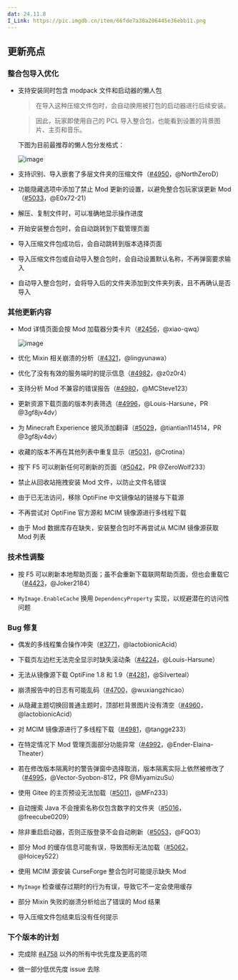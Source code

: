 ```yaml
---
dat: 24.11.8
I_Link: https://pic.imgdb.cn/item/66fde7a30a206445e36ebb11.png
---
```

## 更新亮点

### 整合包导入优化

* 支持安装同时包含 modpack 文件和启动器的懒人包  

  > 在导入这种压缩文件包时，会自动换用被打包的启动器进行后续安装。
  
  > 因此，玩家即使用自己的 PCL 导入整合包，也能看到设置的背景图片、主页和音乐。  

  下图为目前最推荐的懒人包分发格式：  

  ![image](https://i0.hdslb.com/bfs/article/91410d326cfb2be867802eabc3dc557511343203.png)

* 支持识别、导入嵌套了多层文件夹的压缩文件（[#4950](https://github.com/Hex-Dragon/PCL2/issues/4950)，@NorthZeroD）  

* 功能隐藏选项中添加了禁止 Mod 更新的设置，以避免整合包玩家误更新 Mod（[#5033](https://github.com/Hex-Dragon/PCL2/issues/5033)，@E0x72-21）  

* 解压、复制文件时，可以准确地显示操作进度  

* 开始安装整合包时，会自动跳转到下载管理页面  

* 导入压缩文件包成功后，会自动跳转到版本选择页面  

* 导入压缩文件包或自动导入整合包时，会自动设置默认名称，不再弹窗要求输入  

* 自动导入整合包时，会将导入后的文件夹添加到文件夹列表，且不再确认是否导入

### 其他更新内容

* Mod 详情页面会按 Mod 加载器分类卡片（[#2456](https://github.com/Hex-Dragon/PCL2/issues/2456)，@xiao-qwq）  

  ![image](https://i0.hdslb.com/bfs/article/323542de4e70251c3e78b280dab6a6f811343203.png)

* 优化 Mixin 相关崩溃的分析（[#4321](https://github.com/Hex-Dragon/PCL2/issues/4321)，@lingyunawa）  

* 优化了没有有效的服务端时的提示信息（[#4982](https://github.com/Hex-Dragon/PCL2/issues/4982)，@z0z0r4）  

* 支持分析 Mod 不兼容的错误报告（[#4980](https://github.com/Hex-Dragon/PCL2/issues/4980)，@MCSteve123）  

* 更新资源下载页面的版本列表筛选（[#4996](https://github.com/Hex-Dragon/PCL2/issues/4996)，@Louis-Harsune，PR @3gf8jv4dv）

* 为 Minecraft Experience 披风添加翻译（[#5029](https://github.com/Hex-Dragon/PCL2/issues/5029)，@tiantian114514，PR @3gf8jv4dv） 

* 收藏的版本不再在其他列表中重复显示（[#5031](https://github.com/Hex-Dragon/PCL2/issues/5031)，@Crotina）  

* 按下 F5 可以刷新任何可刷新的页面（[#5042](https://github.com/Hex-Dragon/PCL2/issues/5042)，PR @ZeroWolf233）   

* 禁止从回收站拖拽安装 Mod 文件，以防止文件名错误  

* 由于已无法访问，移除 OptiFine 中文镜像站的链接与下载源  

* 不再尝试对 OptiFine 官方源和 MCIM 镜像源进行多线程下载  

* 由于 Mod 数据库存在缺失，安装整合包时不再尝试从 MCIM 镜像源获取 Mod 列表

### 技术性调整

* 按 F5 可以刷新本地帮助页面；虽不会重新下载联网帮助页面，但也会重载它（[#4423](https://github.com/Hex-Dragon/PCL2/issues/4423)，@Joker2184）  

* `MyImage.EnableCache` 换用 `DependencyProperty` 实现，以规避潜在的访问性问题

### Bug 修复

* 偶发的多线程集合操作冲突（[#3771](https://github.com/Hex-Dragon/PCL2/issues/3771)，@lactobionicAcid）  

* 下载页左边栏无法完全显示时缺失滚动条（[#4224](https://github.com/Hex-Dragon/PCL2/issues/4224)，@Louis-Harsune）  

* 无法从镜像源下载 OptiFine 1.8 和 1.9（[#4281](https://github.com/Hex-Dragon/PCL2/issues/4281)，@Silverteal）  

* 崩溃报告中的日志有可能乱码（[#4700](https://github.com/Hex-Dragon/PCL2/issues/4700)，@wuxiangzhicao）  

* 从隐藏主题切换回普通主题时，顶部栏背景图片没有清空（[#4960](https://github.com/Hex-Dragon/PCL2/issues/4960)，@lactobionicAcid）  

* 对 MCIM 镜像源进行了多线程下载（[#4981](https://github.com/Hex-Dragon/PCL2/issues/4981)，@tangge233）  

* 在特定情况下 Mod 管理页面部分功能异常（[#4992](https://github.com/Hex-Dragon/PCL2/issues/4992)，@Ender-Elaina-Theater）  

* 若在修改版本隔离时的警告弹窗中选择取消，版本隔离实际上依然被修改了（[#4995](https://github.com/Hex-Dragon/PCL2/issues/4995)，@Vector-Syobon-812，PR @MiyamizuSu）  

* 使用 Gitee 的主页预设无法加载（[#5011](https://github.com/Hex-Dragon/PCL2/issues/5011)，@MFn233）  

* 自动搜索 Java 不会搜索名称仅包含数字的文件夹（[#5016](https://github.com/Hex-Dragon/PCL2/issues/5016)，@freecube0209）  

* 除非重启启动器，否则正版登录不会自动刷新（[#5053](https://github.com/Hex-Dragon/PCL2/issues/5053)，@FQO3）  

* 部分 Mod 的缓存信息可能有误，导致图标无法加载（[#5062](https://github.com/Hex-Dragon/PCL2/issues/5062)，@Hoicey522）  

* 使用 MCIM 源安装 CurseForge 整合包时可能提示缺失 Mod  

* `MyImage` 检查缓存过期时的行为有误，导致它不一定会使用缓存  

* 部分 Mixin 失败的崩溃分析给出了错误的 Mod 结果  

* 导入压缩文件包结束后没有任何提示

### 下个版本的计划

* 完成除 [#4758](https://github.com/Hex-Dragon/PCL2/issues/4758) 以外的所有中优先度及更高的项  

* 做一部分低优先度 issue 去除
